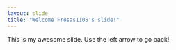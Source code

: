 ```yaml
---
layout: slide
title: "Welcome Frosas1105's slide!"
---
```

This is my awesome slide.
Use the left arrow to go back!